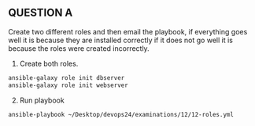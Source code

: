 ## QUESTION A

Create two different roles and then email the playbook, if everything goes well it is because they are installed correctly if it does not go well it is because the roles were created incorrectly.

1. Create both roles.
```bash
ansible-galaxy role init dbserver
ansible-galaxy role init webserver
```
2. Run playbook
```bash
ansible-playbook ~/Desktop/devops24/examinations/12/12-roles.yml
```